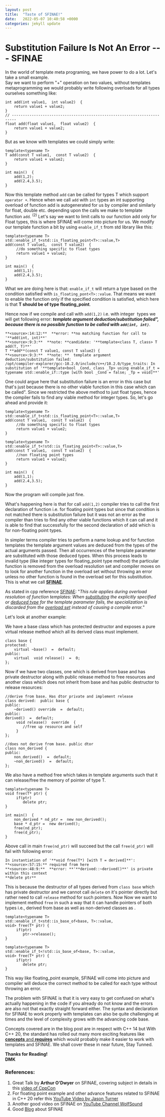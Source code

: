 ```yaml
---
layout: post
title:  "Taste of SFINAE!"
date:   2022-05-07 10:40:58 +0000
categories: jekyll update
---
```


# **Substitution Failure Is Not An Error --- SFINAE**

In the world of template meta programing, we have power to do a lot. Let's take a small example.\
Say we want to perform "+" operation on two values, without templates metaprogramming we would probably write following overloads for all types ourselves something like:

```
int add(int value1,  int value2)  {
    return value1 + value2;
}
// ------------------------------------------------------------------------
float add(float value1,  float value2)  {
    return value1 + value2;
} 
```

But as we know with templates we could simply write:

```
template<typename T>
T add(const T value1,  const T value2)  {
    return value1 + value2;
}

int main()  {
    add(1,2);
    add(2.4,3.5);
}
```

Now this template method `add` can be called for types T which support `operator +`. Hence when we call `add` with `int` types an int supporting overload of function add is autogenerated for us by compiler and similarly for float, double etc. depending upon the calls we make to template function `add`. <sup>(2)</sup>
Let's say we want to limit calls to our function add only for Float types, this is where SFINAE will come into picture for us. We modify our template function a bit by using `enable_if_t` from std library like this:

```
template<typename T>
std::enable_if_t<std::is_floating_point<T>::value,T>
add(const T value1,  const T value2)  {
     //do something specific to float types
     return value1 + value2;
}

int main()  {
    add(1,1);
    add(2.4,3.5);
}
```

What we are doing here is that:
`enable_if_t` will return a type based on the condition satisfied with `is_floating_pont<T>::value`. That means we want to enable the function only if the specified condition is satisfied, which here is that **T should be of type floating_point**.

Hence now if we compile and call with `add(1,2)` i.e. with integer  types we will get following error: **_template argument deduction/substitution failed", because there is no possible function to be called with ```add(int, int)```_**.

```
**<source>:14:12:**  **error: **no matching function for call to '**add(int, int)**'
**<source>:9:3:**  **note: **candidate: '**template<class T, class> T add(T, T)**'
T **add**(const T value1, const T value2) {
**<source>:9:3:**  **note: **  template argument deduction/substitution failed:
/opt/compiler-explorer/gcc-10.2.0/include/c++/10.2.0/type_traits: In substitution of '**template<bool _Cond, class _Tp> using enable_if_t = typename std::enable_if::type [with bool _Cond = false; _Tp = void]**'
```

One could argue here that substitution failure is an error in this case but that's just because there is no other viable function in this case which can be called".
Since we restricted the above method to just float types, hence the compiler fails to find any viable method for integer types. So, let's go ahead and provide it:

```
template<typename T>
std::enable_if_t<std::is_floating_point<T>::value,T>
add(const T value1,  const T value2)  {
     //do something specific to float types
     return value1 + value2;
}

template<typename T>
std::enable_if_t<!std::is_floating_point<T>::value,T>
add(const T value1,  const T value2)  {
     //non floating point types
     return value1 + value2;
}

int main()  {
    add(1,1);
    add(2.4,3.5);
}
```

Now the program will compile just fine.

What's happening here is that for call `add(1,2)` compiler tries to call the first declaration of function i.e. for floating point types but since that condition is not matched there is substitution failure but it was not an error as the compiler than tries to find any other viable functions which it can call and it is able to find that successfully for the second declaration of add which is for non-floating point types.

In simpler terms compiler tries to perform a name lookup and for function templates the template argument values are deduced from the types of the actual arguments passed. Then all occurrences of the template parameter are substituted with those deduced types. When this process leads to invalid type (like integer types for floating_point type method) the particular function is removed from the overload resolution set and compiler moves on to look for another function in the overload set without throwing an error unless no other function is found in the overload set for this substitution. This is what we call [**SFINAE**](https://en.cppreference.com/w/cpp/language/sfinae).

As stated in cpp reference [SFINAE](https://en.cppreference.com/w/cpp/language/sfinae): "_This rule applies during overload resolution of function templates: When [substituting](https://en.cppreference.com/w/cpp/language/function_template#Template_argument_substitution "cpp/language/function template") the explicitly specified or [deduced type](https://en.cppreference.com/w/cpp/language/template_argument_deduction "cpp/language/template argument deduction") for the template parameter fails, the specialization is discarded from the [overload set](https://en.cppreference.com/w/cpp/language/overload_resolution "cpp/language/overload resolution") instead of causing a compile error._"

Let's look at another example:

We have a base class which has protected destructor and exposes a pure virtual release method which all its derived class must implement.

```
class base {
protected:
    virtual ~base()  =  default;
public:
    virtual  void release()  =  0;
};
```

Now if we have two classes, one which is derived from base and has private destructor along with public release method to free resources and another class which does not inherit from base and has public destructor to release resources:

```
//derive from base. Has dtor private and implement release
class derived:  public base {
public:
    ~derived() override  =  default;
public:
derived()  =  default;
     void release()  override  {
        //free up resource and self
     }
};

//does not derive from base. public dtor
class non_derived {
public:
    non_derived()  =  default;
    ~non_derived()  =  default;
};
```

We also have a method free which takes in template arguments such that it can release/free the memory of pointer of type T.

```
template<typename T>
void free(T* ptr) {
     if(ptr)
        delete ptr;
}

int main()  {
    non_derived * nd_ptr =  new non_derived();
    base * d_ptr =  new derived();
    free(nd_ptr);
    free(d_ptr);
}
```
Above call in main ```free(nd_ptr)``` will succeed but the call ```free(d_ptr)``` will fail with following error:

```
In instantiation of '**void free(T*) [with T = derived]**':
**<source>:57:15:** required from here
**<source>:48:9:**  **error: **'**derived::~derived()**' is private within this context 
**delete ptr**
```

This is because the destructor of all types derived from `class base` which has private destructor and we cannot call `delete` on it's pointer directly but rather need to call `release` method for such pointers. Now Now we want to implement method `free` in such a way that it can handle pointers of both types i.e., derived from base as well as non-derived classes as .

```
template<typename T>
std::enable_if_t<std::is_base_of<base, T>::value,
void> free(T* ptr) {
     if(ptr)
        ptr->release();
}

template<typename T>
std::enable_if_t<!std::is_base_of<base, T>::value,
void> free(T* ptr) {
     if(ptr)
        delete ptr;
}
```

This way like floating_point example, SFINAE will come into picture and compiler will deduce the correct method to be called for each type without throwing an error.

The problem with SFINAE is that it is very easy to get confused on what's actually happening in the code if you already do not know and the errors are also not that exactly straight forward either. The syntax and declaration for SFINAE to work properly with templates can also be quite challenging at times and the level of complexity grows with the advancing code base.

Concepts covered are in the blog post are in respect with C++ 14 but With C++ 20, the standard has rolled out many more exciting features like [**concepts** and **requires**](https://en.cppreference.com/w/cpp/language/constraints#Concepts) which would probably make it easier to work with templates and SFINAE. We shall cover these in near future, Stay Tunned.	

**Thanks for Reading!\
DMK**


### References:
1. Great Talk by **Arthur O'Dwyer** on SFINAE, covering subject in details in this [video of CppCon](https://www.youtube.com/watch?v=ybaE9qlhHvw) 
2. For floating point example and other advance features related to SFINAE in C++ 20 refer this [YouTube Video by Jason Turner](https://www.youtube.com/watch?v=dR64GQb4AGo) 
3. Another good video on SFINAE on [YouTube Channel WolfSound](https://www.youtube.com/watch?v=mNxAqLVIaW0)
4. Good [Blog](https://www.cppstories.com/2016/02/notes-on-c-sfinae/) about SFINAE
